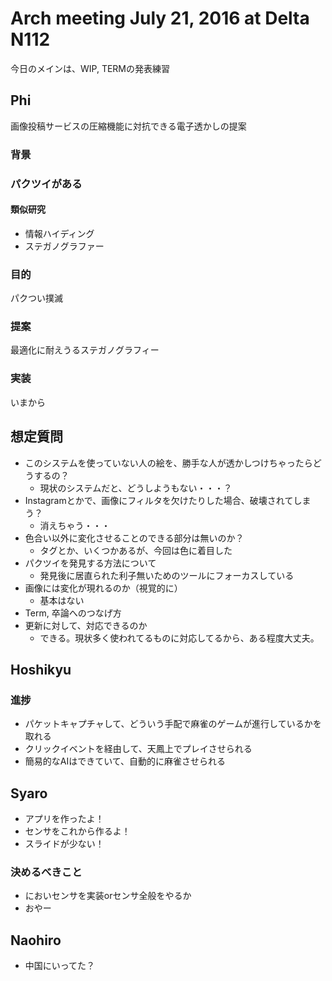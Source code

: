 # Arch meeting July 21, 2016 at Delta N112
今日のメインは、WIP, TERMの発表練習

## Phi
画像投稿サービスの圧縮機能に対抗できる電子透かしの提案
### 背景

### パクツイがある
#### 類似研究
* 情報ハイディング
* ステガノグラファー

### 目的
パクつい撲滅
### 提案
最適化に耐えうるステガノグラフィー
### 実装
いまから

## 想定質問
* このシステムを使っていない人の絵を、勝手な人が透かしつけちゃったらどうするの？
  * 現状のシステムだと、どうしようもない・・・？
* Instagramとかで、画像にフィルタを欠けたりした場合、破壊されてしまう？
  * 消えちゃう・・・
* 色合い以外に変化させることのできる部分は無いのか？
  * タグとか、いくつかあるが、今回は色に着目した
* パクツイを発見する方法について
  * 発見後に居直られた利子無いためのツールにフォーカスしている
* 画像には変化が現れるのか（視覚的に）
  * 基本はない
* Term, 卒論へのつなげ方
* 更新に対して、対応できるのか
  * できる。現状多く使われてるものに対応してるから、ある程度大丈夫。

## Hoshikyu
### 進捗
* パケットキャプチャして、どういう手配で麻雀のゲームが進行しているかを取れる
* クリックイベントを経由して、天鳳上でプレイさせられる
* 簡易的なAIはできていて、自動的に麻雀させられる

## Syaro
* アプリを作ったよ！
* センサをこれから作るよ！
* スライドが少ない！ 

### 決めるべきこと
* においセンサを実装orセンサ全般をやるか
* おやー

## Naohiro
* 中国にいってた？
